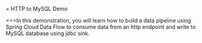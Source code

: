 = HTTP to MySQL Demo

===In this demonstration, you will learn how to build a data pipeline using Spring Cloud Data Flow to consume data from an http endpoint and write to MySQL database using jdbc sink. 
